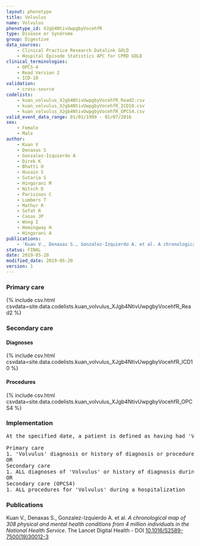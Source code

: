 ```yaml
---
layout: phenotype
title: Volvulus
name: Volvulus
phenotype_id: XJgb4NtivUwpgbyVocehfR 
type: Disease or Syndrome
group: Digestive
data_sources: 
    - Clinical Practice Research Datalink GOLD
    - Hospital Episode Statistics APC for CPRD GOLD
clinical_terminologies: 
    - OPCS-4
    - Read Version 2
    - ICD-10
validation: 
    - cross-source
codelists: 
    - kuan_volvulus_XJgb4NtivUwpgbyVocehfR_Read2.csv
    - kuan_volvulus_XJgb4NtivUwpgbyVocehfR_ICD10.csv
    - kuan_volvulus_XJgb4NtivUwpgbyVocehfR_OPCS4.csv
valid_event_data_range: 01/01/1999 - 01/07/2016
sex: 
    - Female
    - Male
author: 
    - Kuan V
    - Denaxas S
    - Gonzalez-Izquierdo A
    - Direk K
    - Bhatti O
    - Husain S
    - Sutaria S
    - Hingorani M
    - Nitsch D
    - Parisinos C
    - Lumbers T
    - Mathur R
    - Sofat R
    - Casas JP
    - Wong I
    - Hemingway H
    - Hingorani A
publications: 
    - 'Kuan V., Denaxas S., Gonzalez-Izquierdo A. et al. A chronological map of 308 physical and mental health conditions from 4 million individuals in the National Health Service. The Lancet Digital Health - DOI: 10.1016/S2589-7500(19)30012-3' 
status: FINAL
date: 2019-05-20
modified_date: 2019-05-20
version: 1
---
```

### Primary care 
{% include csv.html csvdata=site.data.codelists.kuan_volvulus_XJgb4NtivUwpgbyVocehfR_Read2 %}
### Secondary care 
#### Diagnoses 
{% include csv.html csvdata=site.data.codelists.kuan_volvulus_XJgb4NtivUwpgbyVocehfR_ICD10 %}
#### Procedures 
{% include csv.html csvdata=site.data.codelists.kuan_volvulus_XJgb4NtivUwpgbyVocehfR_OPCS4 %}
### Implementation 
<pre>At the specified date, a patient is defined as having had 'Volvulus' IF they meet the criteria for any of the following on or before the specified date. The earliest date on which the individual meets any of the following criteria on or before the specified date is defined as the first event date:

Primary care
1. 'Volvulus' diagnosis or history of diagnosis or procedure during a consultation 
OR
Secondary care
1. ALL diagnoses of 'Volvulus' or history of diagnosis during a hospitalization
OR
Secondary care (OPCS4)
1. ALL procedures for 'Volvulus' during a hospitalization</pre> 
 
### Publications 
Kuan V., Denaxas S., Gonzalez-Izquierdo A. et al. _A chronological map of 308 physical and mental health conditions from 4 million individuals in the National Health Service_. The Lancet Digital Health - DOI <a href='https://www.thelancet.com/journals/landig/article/PIIS2589-7500(19)30012-3/fulltext'>10.1016/S2589-7500(19)30012-3</a>